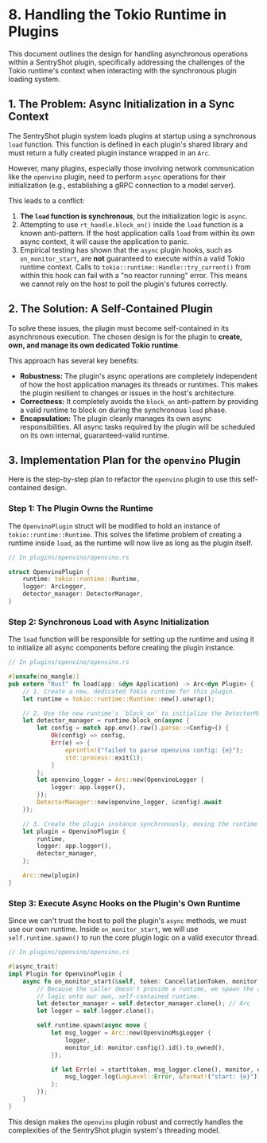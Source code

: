 # 8. Handling the Tokio Runtime in Plugins

This document outlines the design for handling asynchronous operations within a SentryShot plugin, specifically addressing the challenges of the Tokio runtime's context when interacting with the synchronous plugin loading system.

## 1. The Problem: Async Initialization in a Sync Context

The SentryShot plugin system loads plugins at startup using a synchronous `load` function. This function is defined in each plugin's shared library and must return a fully created plugin instance wrapped in an `Arc`.

However, many plugins, especially those involving network communication like the `openvino` plugin, need to perform `async` operations for their initialization (e.g., establishing a gRPC connection to a model server).

This leads to a conflict:

1.  **The `load` function is synchronous**, but the initialization logic is `async`.
2.  Attempting to use `rt_handle.block_on()` inside the `load` function is a known anti-pattern. If the host application calls `load` from within its own async context, it will cause the application to panic.
3.  Empirical testing has shown that the `async` plugin hooks, such as `on_monitor_start`, are **not** guaranteed to execute within a valid Tokio runtime context. Calls to `tokio::runtime::Handle::try_current()` from within this hook can fail with a "no reactor running" error. This means we cannot rely on the host to poll the plugin's futures correctly.

## 2. The Solution: A Self-Contained Plugin

To solve these issues, the plugin must become self-contained in its asynchronous execution. The chosen design is for the plugin to **create, own, and manage its own dedicated Tokio runtime**.

This approach has several key benefits:

*   **Robustness:** The plugin's async operations are completely independent of how the host application manages its threads or runtimes. This makes the plugin resilient to changes or issues in the host's architecture.
*   **Correctness:** It completely avoids the `block_on` anti-pattern by providing a valid runtime to block on during the synchronous `load` phase.
*   **Encapsulation:** The plugin cleanly manages its own async responsibilities. All async tasks required by the plugin will be scheduled on its own internal, guaranteed-valid runtime.

## 3. Implementation Plan for the `openvino` Plugin

Here is the step-by-step plan to refactor the `openvino` plugin to use this self-contained design.

### Step 1: The Plugin Owns the Runtime

The `OpenvinoPlugin` struct will be modified to hold an instance of `tokio::runtime::Runtime`. This solves the lifetime problem of creating a runtime inside `load`, as the runtime will now live as long as the plugin itself.

```rust
// In plugins/openvino/openvino.rs

struct OpenvinoPlugin {
    runtime: tokio::runtime::Runtime,
    logger: ArcLogger,
    detector_manager: DetectorManager,
}
```

### Step 2: Synchronous Load with Async Initialization

The `load` function will be responsible for setting up the runtime and using it to initialize all async components before creating the plugin instance.

```rust
// In plugins/openvino/openvino.rs

#[unsafe(no_mangle)]
pub extern "Rust" fn load(app: &dyn Application) -> Arc<dyn Plugin> {
    // 1. Create a new, dedicated Tokio runtime for this plugin.
    let runtime = tokio::runtime::Runtime::new().unwrap();

    // 2. Use the new runtime's `block_on` to initialize the DetectorManager.
    let detector_manager = runtime.block_on(async {
        let config = match app.env().raw().parse::<Config>() {
            Ok(config) => config,
            Err(e) => {
                eprintln!("failed to parse openvino config: {e}");
                std::process::exit(1);
            }
        };
        let openvino_logger = Arc::new(OpenvinoLogger {
            logger: app.logger(),
        });
        DetectorManager::new(openvino_logger, &config).await
    });

    // 3. Create the plugin instance synchronously, moving the runtime into it.
    let plugin = OpenvinoPlugin {
        runtime,
        logger: app.logger(),
        detector_manager,
    };

    Arc::new(plugin)
}
```

### Step 3: Execute Async Hooks on the Plugin's Own Runtime

Since we can't trust the host to poll the plugin's `async` methods, we must use our own runtime. Inside `on_monitor_start`, we will use `self.runtime.spawn()` to run the core plugin logic on a valid executor thread.

```rust
// In plugins/openvino/openvino.rs

#[async_trait]
impl Plugin for OpenvinoPlugin {
    async fn on_monitor_start(&self, token: CancellationToken, monitor: ArcMonitor) {
        // Because the caller doesn't provide a runtime, we spawn the actual
        // logic onto our own, self-contained runtime.
        let detector_manager = self.detector_manager.clone(); // Arc
        let logger = self.logger.clone();

        self.runtime.spawn(async move {
            let msg_logger = Arc::new(OpenvinoMsgLogger {
                logger,
                monitor_id: monitor.config().id().to_owned(),
            });

            if let Err(e) = start(token, msg_logger.clone(), monitor, detector_manager).await {
                msg_logger.log(LogLevel::Error, &format!("start: {e}"));
            };
        });
    }
}
```

This design makes the `openvino` plugin robust and correctly handles the complexities of the SentryShot plugin system's threading model.